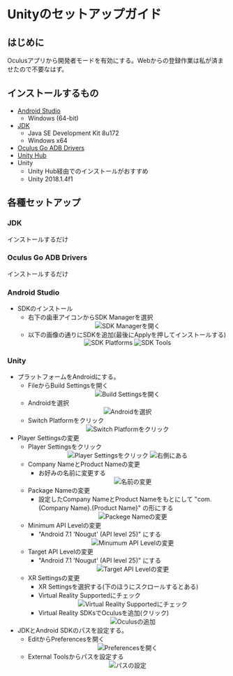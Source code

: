 # Unityのセットアップガイド

## はじめに

Oculusアプリから開発者モードを有効にする。Webからの登録作業は私が済ませたので不要なはず。

## インストールするもの

* [Android Studio](https://developer.android.com/studio/?hl=ja#downloads)
  * Windows (64-bit)
* [JDK](http://www.oracle.com/technetwork/java/javase/downloads/jdk8-downloads-2133151.html)
  * Java SE Development Kit 8u172
  * Windows x64
* [Oculus Go ADB Drivers](https://developer.oculus.com/downloads/package/oculus-go-adb-drivers/)
* [Unity Hub](https://unity3d.com/jp/get-unity/download)
* Unity
  * Unity Hub経由でのインストールがおすすめ
  * Unity 2018.1.4f1

## 各種セットアップ

### JDK

インストールするだけ

### Oculus Go ADB Drivers

インストールするだけ

### Android Studio

* SDKのインストール
  * 右下の歯車アイコンからSDK Managerを選択
    <div style="text-align:center">
      <img src="./img/select_sdk_manager.png" alt="SDK Managerを開く"/>
    </div>
  * 以下の画像の通りにSDKを追加(最後にApplyを押してインストールする)
    <div style="text-align:center">
      <img src="./img/sdk_platforms.png" alt="SDK Platforms"/>
      <img src="./img/sdk_tools.png" alt="SDK Tools"/>
    </div>

### Unity

* プラットフォームをAndroidにする。
  * FileからBuild Settingsを開く
    <div style="text-align:center">
      <img src="./img/open_build_settings.png" alt="Build Settingsを開く"/>
    </div>
  * Androidを選択
    <div style="text-align:center">
      <img src="./img/select_android.png" alt="Androidを選択"/>
    </div>
  * Switch Platformをクリック
    <div style="text-align:center">
      <img src="./img/click_switch_platform.png" alt="Switch Platformをクリック"/>
    </div>
* Player Settingsの変更
  * Player Settingsをクリック
    <div style="text-align:center">
      <img src="./img/click_player_settings.png" alt="Player Settingsをクリック"/>
      <img src="./img/is_player_settings.png" alt="右側にある"/>
    </div>
  * Company NameとProduct Nameの変更
    * お好みの名前に変更する
      <div style="text-align:center">
        <img src="./img/change_name.png" alt="名前の変更"/>
      </div>
  * Package Nameの変更
    * 設定したCompany NameとProduct Nameをもとにして "com.{Company Name}.{Product Name}" の形にする
      <div style="text-align:center">
        <img src="./img/change_package_name.png" alt="Packege Nameの変更"/>
      </div>
  * Minimum API Levelの変更
    * "Android 7.1 'Nougut' (API level 25)" にする
      <div style="text-align:center">
        <img src="./img/change_minimum_api_level.png" alt="Minumum API Levelの変更"/>
      </div>
  * Target API Levelの変更
    * "Android 7.1 'Nougut' (API level 25)" にする
      <div style="text-align:center">
        <img src="./img/change_target_api_level.png" alt="Target API Levelの変更"/>
      </div>
  * XR Settingsの変更
    * XR Settingsを選択する(下のほうにスクロールするとある)
    * Virtual Reality Supportedにチェック
      <div style="text-align:center">
        <img src="./img/check_virtual_reality_supported.png" alt="Virtual Reality Supportedにチェック"/>
      </div>
    * Virtual Reality SDKsでOculusを追加(クリック)
      <div style="text-align:center">
        <img src="./img/add_oculus.png" alt="Oculusの追加"/>
      </div>
* JDKとAndroid SDKのパスを設定する。
  * EditからPreferencesを開く
    <div style="text-align:center">
      <img src="./img/open_preferences.png" alt="Preferencesを開く"/>
    </div>
  * External Toolsからパスを設定する
    <div style="text-align:center">
      <img src="./img/path.png" alt="パスの設定"/>
    </div>
